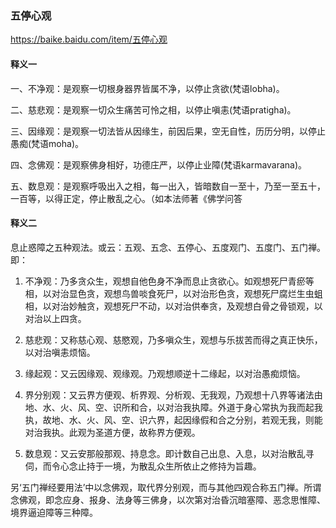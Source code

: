 ### 五停心观
https://baike.baidu.com/item/五停心观

#### 释义一

一、不净观：是观察一切根身器界皆属不净，以停止贪欲(梵语lobha)。

二、慈悲观：是观察一切众生痛苦可怜之相，以停止嗔恚(梵语pratigha)。

三、因缘观：是观察一切法皆从因缘生，前因后果，空无自性，历历分明，以停止愚痴(梵语moha)。

四、念佛观：是观察佛身相好，功德庄严，以停止业障(梵语karmavarana)。

五、数息观：是观察呼吸出入之相，每一出入，皆暗数自一至十，乃至一至五十，一百等，以得正定，停止散乱之心。（如本法师著《佛学问答

#### 释义二

息止惑障之五种观法。或云：五观、五念、五停心、五度观门、五度门、五门禅。即：

1. 不净观：乃多贪众生，观想自他色身不净而息止贪欲心。如观想死尸青瘀等相，以对治显色贪，观想鸟兽啖食死尸，以对治形色贪，观想死尸腐烂生虫蛆相，以对治妙触贪，观想死尸不动，以对治供奉贪，及观想白骨之骨锁观，以对治以上四贪。

2. 慈悲观：又称慈心观、慈愍观，乃多嗔众生，观想与乐拔苦而得之真正快乐，以对治嗔恚烦恼。

3. 缘起观：又云因缘观、观缘观。乃观想顺逆十二缘起，以对治愚痴烦恼。

4. 界分别观：又云界方便观、析界观、分析观、无我观，乃观想十八界等诸法由地、水、火、风、空、识所和合，以对治我执障。外道于身心常执为我而起我执，故地、水、火、风、空、识六界，起因缘假和合之分别，若观无我，则能对治我执。此观为圣道方便，故称界方便观。

5. 数息观：又云安那般那观、持息念。即计数自己出息、入息，以对治散乱寻伺，而令心念止持于一境，为散乱众生所依止之修持为旨趣。

另‘五门禅经要用法’中以念佛观，取代界分别观，而与其他四观合称五门禅。所谓念佛观，即念应身、报身、法身等三佛身，以次第对治昏沉暗塞障、恶念思惟障、境界逼迫障等三种障。
